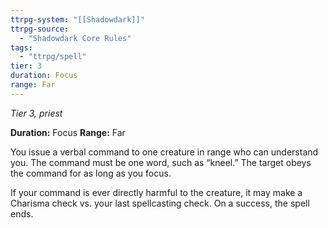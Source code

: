 ```yaml
---
ttrpg-system: "[[Shadowdark]]"
ttrpg-source: 
  - "Shadowdark Core Rules"
tags:
  - "ttrpg/spell"
tier: 3
duration: Focus
range: Far
---
```

*Tier 3, priest*

**Duration:** Focus
**Range:** Far

You issue a verbal command to one creature in range who can understand you. The command must be one word, such as “kneel.” The target obeys the command for as long as you focus.

If your command is ever directly harmful to the creature, it may make a Charisma check vs. your last spellcasting check. On a success, the spell ends.


